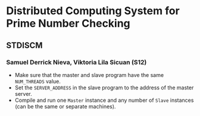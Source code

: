 # Distributed Computing System for Prime Number Checking
## STDISCM
### Samuel Derrick Nieva, Viktoria Lila Sicuan (S12)

* Make sure that the master and slave program have the same `NUM_THREADS` value.
* Set the `SERVER_ADDRESS` in the slave program to the address of the master server.
* Compile and run one `Master` instance and any number of `Slave` instances (can be the same or separate machines).

